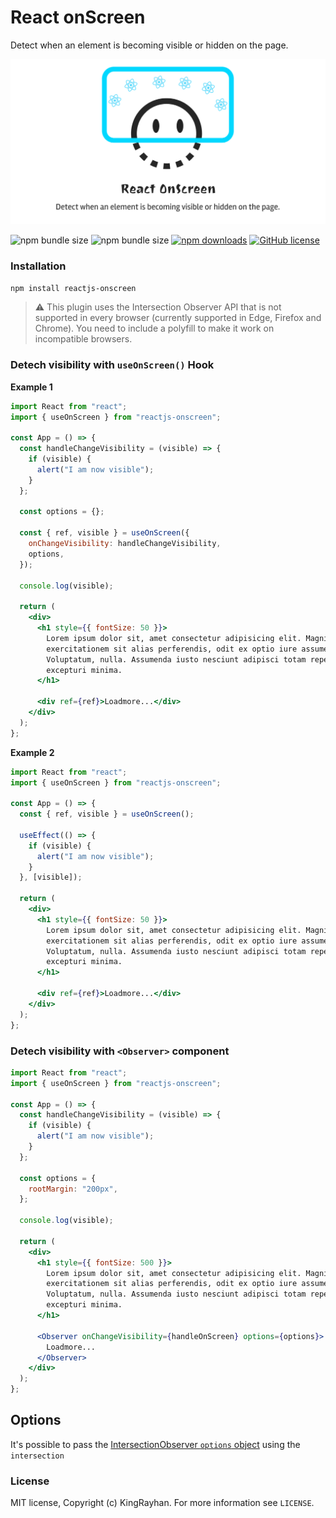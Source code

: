 # React onScreen

Detect when an element is becoming visible or hidden on the page.

<div align="center">
    <img src="react-onscreen.jpg"/>
</div>

![npm bundle size](https://img.shields.io/bundlephobia/min/reactjs-onscreen)
![npm bundle size](https://img.shields.io/bundlephobia/minzip/reactjs-onscreen)
[![npm downloads](https://img.shields.io/npm/dt/@kingrayhan/react-onscreen)](https://www.npmjs.com/package/reactjs-onscreen)
[![GitHub license](https://img.shields.io/badge/license-MIT-blue.svg)](https://github.com/facebook/react/blob/master/LICENSE)

### Installation

```bash
npm install reactjs-onscreen
```

> ⚠️ This plugin uses the Intersection Observer API that is not supported in every browser (currently supported in Edge, Firefox and Chrome). You need to include a polyfill to make it work on incompatible browsers.

### Detech visibility with `useOnScreen()` Hook

**Example 1**

```jsx
import React from "react";
import { useOnScreen } from "reactjs-onscreen";

const App = () => {
  const handleChangeVisibility = (visible) => {
    if (visible) {
      alert("I am now visible");
    }
  };

  const options = {};

  const { ref, visible } = useOnScreen({
    onChangeVisibility: handleChangeVisibility,
    options,
  });

  console.log(visible);

  return (
    <div>
      <h1 style={{ fontSize: 50 }}>
        Lorem ipsum dolor sit, amet consectetur adipisicing elit. Magni nam
        exercitationem sit alias perferendis, odit ex optio iure assumenda!
        Voluptatum, nulla. Assumenda iusto nesciunt adipisci totam repellat id
        excepturi minima.
      </h1>

      <div ref={ref}>Loadmore...</div>
    </div>
  );
};
```

**Example 2**

```jsx
import React from "react";
import { useOnScreen } from "reactjs-onscreen";

const App = () => {
  const { ref, visible } = useOnScreen();

  useEffect(() => {
    if (visible) {
      alert("I am now visible");
    }
  }, [visible]);

  return (
    <div>
      <h1 style={{ fontSize: 50 }}>
        Lorem ipsum dolor sit, amet consectetur adipisicing elit. Magni nam
        exercitationem sit alias perferendis, odit ex optio iure assumenda!
        Voluptatum, nulla. Assumenda iusto nesciunt adipisci totam repellat id
        excepturi minima.
      </h1>

      <div ref={ref}>Loadmore...</div>
    </div>
  );
};
```

### Detech visibility with `<Observer>` component

```jsx
import React from "react";
import { useOnScreen } from "reactjs-onscreen";

const App = () => {
  const handleChangeVisibility = (visible) => {
    if (visible) {
      alert("I am now visible");
    }
  };

  const options = {
    rootMargin: "200px",
  };

  console.log(visible);

  return (
    <div>
      <h1 style={{ fontSize: 500 }}>
        Lorem ipsum dolor sit, amet consectetur adipisicing elit. Magni nam
        exercitationem sit alias perferendis, odit ex optio iure assumenda!
        Voluptatum, nulla. Assumenda iusto nesciunt adipisci totam repellat id
        excepturi minima.
      </h1>

      <Observer onChangeVisibility={handleOnScreen} options={options}>
        Loadmore...
      </Observer>
    </div>
  );
};
```

## Options

It's possible to pass the [IntersectionObserver `options` object](https://developer.mozilla.org/en-US/docs/Web/API/IntersectionObserver/IntersectionObserver#Parameters) using the `intersection`

### License

MIT license, Copyright (c) KingRayhan. For more information see `LICENSE`.
